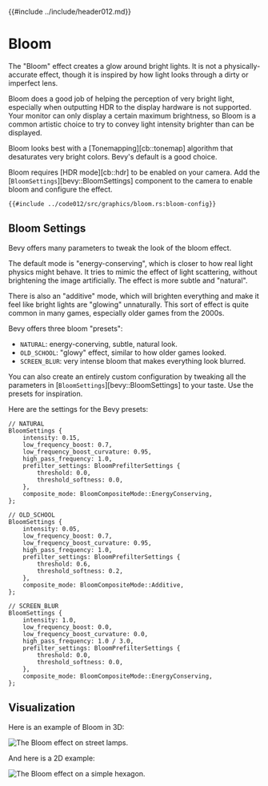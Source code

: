 {{#include ../include/header012.md}}

# Bloom

The "Bloom" effect creates a glow around bright lights. It is not a
physically-accurate effect, though it is inspired by how light looks through
a dirty or imperfect lens.

Bloom does a good job of helping the perception of very bright light,
especially when outputting HDR to the display hardware is not supported.
Your monitor can only display a certain maximum brightness, so Bloom is a
common artistic choice to try to convey light intensity brighter than can
be displayed.

Bloom looks best with a [Tonemapping][cb::tonemap] algorithm that desaturates
very bright colors. Bevy's default is a good choice.

Bloom requires [HDR mode][cb::hdr] to be enabled on your camera. Add the
[`BloomSettings`][bevy::BloomSettings] component to the camera to enable
bloom and configure the effect.

```rust,no_run,noplayground
{{#include ../code012/src/graphics/bloom.rs:bloom-config}}
```

## Bloom Settings

Bevy offers many parameters to tweak the look of the bloom effect.

The default mode is "energy-conserving", which is closer to how real light
physics might behave. It tries to mimic the effect of light scattering,
without brightening the image artificially. The effect is more subtle and "natural".

There is also an "additive" mode, which will brighten everything and make it feel
like bright lights are "glowing" unnaturally. This sort of effect is quite common
in many games, especially older games from the 2000s.

Bevy offers three bloom "presets":
 - `NATURAL`: energy-conerving, subtle, natural look.
 - `OLD_SCHOOL`: "glowy" effect, similar to how older games looked.
 - `SCREEN_BLUR`: very intense bloom that makes everything look blurred.

You can also create an entirely custom configuration by tweaking all the
parameters in [`BloomSettings`][bevy::BloomSettings] to your taste. Use the
presets for inspiration.

Here are the settings for the Bevy presets:

```rust,no_run,noplayground
// NATURAL
BloomSettings {
    intensity: 0.15,
    low_frequency_boost: 0.7,
    low_frequency_boost_curvature: 0.95,
    high_pass_frequency: 1.0,
    prefilter_settings: BloomPrefilterSettings {
        threshold: 0.0,
        threshold_softness: 0.0,
    },
    composite_mode: BloomCompositeMode::EnergyConserving,
};

// OLD_SCHOOL
BloomSettings {
    intensity: 0.05,
    low_frequency_boost: 0.7,
    low_frequency_boost_curvature: 0.95,
    high_pass_frequency: 1.0,
    prefilter_settings: BloomPrefilterSettings {
        threshold: 0.6,
        threshold_softness: 0.2,
    },
    composite_mode: BloomCompositeMode::Additive,
};

// SCREEN_BLUR
BloomSettings {
    intensity: 1.0,
    low_frequency_boost: 0.0,
    low_frequency_boost_curvature: 0.0,
    high_pass_frequency: 1.0 / 3.0,
    prefilter_settings: BloomPrefilterSettings {
        threshold: 0.0,
        threshold_softness: 0.0,
    },
    composite_mode: BloomCompositeMode::EnergyConserving,
};
```

## Visualization

Here is an example of Bloom in 3D:

![The Bloom effect on street lamps.](/img/bloom_3d.png)

And here is a 2D example:

![The Bloom effect on a simple hexagon.](/img/bloom_2d.png)
